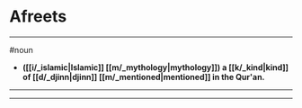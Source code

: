 # Afreets
---
#noun
- **([[i/_islamic|Islamic]] [[m/_mythology|mythology]]) a [[k/_kind|kind]] of [[d/_djinn|djinn]] [[m/_mentioned|mentioned]] in the Qur'an.**
---
---
